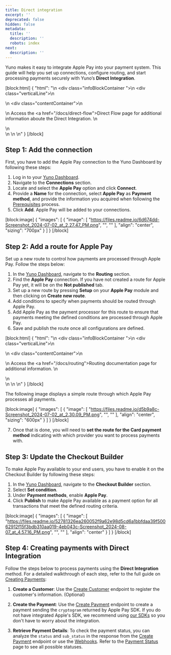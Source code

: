 ```yaml
---
title: Direct integration
excerpt: ''
deprecated: false
hidden: false
metadata:
  title: ''
  description: ''
  robots: index
next:
  description: ''
---
```

Yuno makes it easy to integrate Apple Pay into your payment system. This guide will help you set up connections, configure routing, and start processing payments securely with Yuno’s **Direct Integration**. 

[block:html]
{
  "html": "<body>\n  <div class=\"infoBlockContainer \">\n    <div class=\"verticalLine\"></div>\n    <div>\n      <div class=\"contentContainer\">\n        <p>\n          Access the <a href=\"/docs/direct-flow\">Direct Flow</a> page for additional information aboute the Direct Integration. \n        </p>\n      </div>\n    </div>\n  </div>\n</body>"
}
[/block]


## Step 1: Add the connection

First, you have to add the Apple Pay connection to the Yuno Dashboard by following these steps:

1. Log in to your [Yuno Dashboard](https://dashboard.y.uno/connections).
2. Navigate to the **Connections** section.
3. Locate and select the **Apple Pay** option and click **Connect**.
4. Provide a **Name** for the connection, select **Apple Pay** as **Payment method**, and provide the information you acquired when following the [Prerequisites](doc:prerequisites-apple-pay)  process.
5. Click **Add**. Apple Pay will be added to your connections.

[block:image]
{
  "images": [
    {
      "image": [
        "https://files.readme.io/6d674dd-Screenshot_2024-07-02_at_2.27.47_PM.png",
        "",
        ""
      ],
      "align": "center",
      "sizing": "700px"
    }
  ]
}
[/block]


## Step 2: Add a route for Apple Pay

Set up a new route to control how payments are processed through Apple Pay. Follow the steps below:

1. In the [Yuno Dashboard](https://dashboard.y.uno/connections), navigate to the **Routing** section.
2. Find the **Apple Pay** connection. If you have not created a route for Apple Pay yet, it will be on the **Not published** tab.
3. Set up a new route by pressing **Setup** on your **Apple Pay** module and then clicking on **Create new route**. 
4. Add conditions to specify when payments should be routed through Apple Pay. 
5. Add Apple Pay as the payment processor for this route to ensure that payments meeting the defined conditions are processed through Apple Pay.
6. Save and publish the route once all configurations are defined.

[block:html]
{
  "html": "<body>\n  <div class=\"infoBlockContainer \">\n    <div class=\"verticalLine\"></div>\n    <div>\n      <div class=\"contentContainer\">\n        <p>\n          Access the <a href=\"/docs/routing\">Routing</a> documentation page for additional information. \n        </p>\n      </div>\n    </div>\n  </div>\n</body>"
}
[/block]


The following image displays a simple route through which Apple Pay processes all payments. 

[block:image]
{
  "images": [
    {
      "image": [
        "https://files.readme.io/d5b9a8c-Screenshot_2024-07-02_at_2.30.09_PM.png",
        "",
        ""
      ],
      "align": "center",
      "sizing": "600px"
    }
  ]
}
[/block]


7. Once that is done, you will need to **set the route for the Card payment method** indicating with which provider you want to process payments with. 

## Step 3: Update the Checkout Builder

To make Apple Pay available to your end users, you have to enable it on the Checkout Builder by following these steps:

1. In the [Yuno Dashboard](https://dashboard.y.uno/connections), navigate to the **Checkout Builder** section.
2. Select **Set condition**.
3. Under **Payment methods**, enable **Apple Pay**.
4. Click **Publish** to make Apple Pay available as a payment option for all transactions that meet the defined routing criteria.

[block:image]
{
  "images": [
    {
      "image": [
        "https://files.readme.io/52781326ea260052f9a62e98d5cd6a1bbfdaa39f50062912f15f3bdb310aa019-4eb043c-Screenshot_2024-08-07_at_4.57.16_PM.png",
        "",
        ""
      ],
      "align": "center"
    }
  ]
}
[/block]


## Step 4: Creating payments with Direct Integration

Follow the steps below to process payments using the **Direct Integration** method. For a detailed walkthrough of each step, refer to the full guide on [Creating Payments](doc:create-payment-basic):

1. **Create a Customer**: Use the [Create Customer](ref:create-customer) endpoint to register the customer's information. (Optional)

2. **Create the Payment**: Use the [Create Payment](ref:create-payment) endpoint to create a payment sending the `cryptogram` returned by Apple Pay SDK. If you do not have integrated Apple's SDK, we recommend using [our SDKs](doc:sdk-integration-apple) so you don't have to worry about the integration. 

3. **Retrieve Payment Details**: To check the payment status, you can analyze the `status` and `sub_status` in the response from the [Create Payment](ref:create-payment) endpoint or use the [Webhooks](doc:webhooks). Refer to the [Payment Status](ref:payment) page to see all possible statuses.